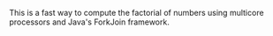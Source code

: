 This is a fast way to compute the factorial of numbers using multicore processors and Java's ForkJoin framework.